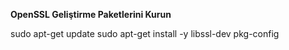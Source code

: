 **OpenSSL Geliştirme Paketlerini Kurun**

sudo apt-get update
sudo apt-get install -y libssl-dev pkg-config
